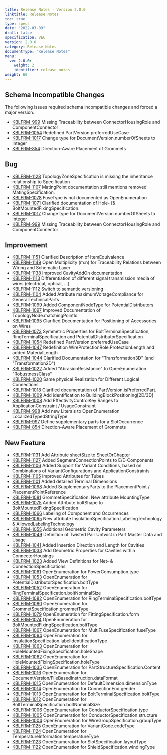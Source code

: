```yaml
---
title: Release Notes - Version 2.0.0
linktitle: Release Notes
toc: true
type: specs
date: "2022-03-09"
draft: false
specification: VEC
version: 2.0.0
category: Release Notes
documentType: "Release Notes"
menu:
  vec-2.0.0:
    weight: 2
    identifier: release-notes
weight: 60
---
```


## Schema Incompatible Changes

The following issues required schema incompatible changes and forced a major version.

- [KBLFRM-999](https://prostep-ivip.atlassian.net/browse/KBLFRM-999) Missing Traceability between ConnectorHousingRole and ComponentConnector
- [KBLFRM-1054](https://prostep-ivip.atlassian.net/browse/KBLFRM-1054) Redefined PartVersion.preferredUseCase
- [KBLFRM-1017](https://prostep-ivip.atlassian.net/browse/KBLFRM-1017) Change type for DocumentVersion.numberOfSheets to Integer
- [KBLFRM-854](https://prostep-ivip.atlassian.net/browse/KBLFRM-854) Direction-Aware Placement of Grommets

## Bug

- [KBLFRM-1128](https://prostep-ivip.atlassian.net/browse/KBLFRM-1128) TopologyZoneSpecification is missing the inheritance relationship to Specification
- [KBLFRM-1107](https://prostep-ivip.atlassian.net/browse/KBLFRM-1107) MatingPoint documentation still mentions removed MatingSpecification.
- [KBLFRM-1078](https://prostep-ivip.atlassian.net/browse/KBLFRM-1078) FuseType is not documented as OpenEnumeration
- [KBLFRM-1071](https://prostep-ivip.atlassian.net/browse/KBLFRM-1071) Clarified documentation of Hole- [& BoltMountedFixingSpecification.
- [KBLFRM-1017](https://prostep-ivip.atlassian.net/browse/KBLFRM-1017) Change type for DocumentVersion.numberOfSheets to Integer
- [KBLFRM-999](https://prostep-ivip.atlassian.net/browse/KBLFRM-999) Missing Traceability between ConnectorHousingRole and ComponentConnector

## Improvement

- [KBLFRM-1151](https://prostep-ivip.atlassian.net/browse/KBLFRM-1151) Clarified Description of ItemEquivalence
- [KBLFRM-1149](https://prostep-ivip.atlassian.net/browse/KBLFRM-1149) Open Multiplicity (m:n) for Traceability Relations between Wiring and Schematic Layer
- [KBLFRM-1138](https://prostep-ivip.atlassian.net/browse/KBLFRM-1138) Improved CavityAddOn documentation
- [KBLFRM-1113](https://prostep-ivip.atlassian.net/browse/KBLFRM-1113) Differentiation of different signal transmission media of wires \(electrical, optical, ...\)
- [KBLFRM-1112](https://prostep-ivip.atlassian.net/browse/KBLFRM-1112) Switch to semantic versioning
- [KBLFRM-1104](https://prostep-ivip.atlassian.net/browse/KBLFRM-1104) Added Attribute maximumVoltageCompliance for GeneralTechnicalParts
- [KBLFRM-1099](https://prostep-ivip.atlassian.net/browse/KBLFRM-1099) Added ComponentNodeType for PotentialDistributors
- [KBLFRM-1097](https://prostep-ivip.atlassian.net/browse/KBLFRM-1097) Improved Documentation of TopologyNode.matchingPointId
- [KBLFRM-1095](https://prostep-ivip.atlassian.net/browse/KBLFRM-1095) Clarified Documentation for Positioning of Accessories on Wires
- [KBLFRM-1073](https://prostep-ivip.atlassian.net/browse/KBLFRM-1073) Symmetric Properties for BoltTerminalSpecification, RingTerminalSpecification and PotentialDistributorSpecification
- [KBLFRM-1054](https://prostep-ivip.atlassian.net/browse/KBLFRM-1054) Redefined PartVersion.preferredUseCase
- [KBLFRM-1047](https://prostep-ivip.atlassian.net/browse/KBLFRM-1047) Redefinition WireProtectionRole.ProtectionLength and added MaterialLength
- [KBLFRM-1044](https://prostep-ivip.atlassian.net/browse/KBLFRM-1044) Clarified Documentation for "Transformation3D" \(and "Transformation2D"\)
- [KBLFRM-1022](https://prostep-ivip.atlassian.net/browse/KBLFRM-1022) Added "AbrasionResistance" to OpenEnumeration "RobustnessClass"
- [KBLFRM-1020](https://prostep-ivip.atlassian.net/browse/KBLFRM-1020) Same physical Realization for Different Logical Connections 
- [KBLFRM-1018](https://prostep-ivip.atlassian.net/browse/KBLFRM-1018) Clarified documentation of PartVersion.isPreferredPart.
- [KBLFRM-1009](https://prostep-ivip.atlassian.net/browse/KBLFRM-1009) Add identification to BuildingBlockPositioning\[2D/3D\]
- [KBLFRM-1008](https://prostep-ivip.atlassian.net/browse/KBLFRM-1008) Add EffectivityControlKey Ranges to ApplicationConstraint / UsageConstraint
- [KBLFRM-998](https://prostep-ivip.atlassian.net/browse/KBLFRM-998) Add new Literals to OpenEnumeration LocalizedTypedStringType
- [KBLFRM-997](https://prostep-ivip.atlassian.net/browse/KBLFRM-997) Define supplementary parts for a SlotOccurrence
- [KBLFRM-854](https://prostep-ivip.atlassian.net/browse/KBLFRM-854) Direction-Aware Placement of Grommets

## New Feature

- [KBLFRM-1131](https://prostep-ivip.atlassian.net/browse/KBLFRM-1131) Add Attribute sheetSize to SheetOrChapter
- [KBLFRM-1127](https://prostep-ivip.atlassian.net/browse/KBLFRM-1127) Added SegmentConnectionPoints to E/E-Components
- [KBLFRM-1106](https://prostep-ivip.atlassian.net/browse/KBLFRM-1106) Added Support for Variant Conditions, based on Combinations of VariantConfigurations and ApplicationConstraints
- [KBLFRM-1105](https://prostep-ivip.atlassian.net/browse/KBLFRM-1105) Improved Attributes for Tubes
- [KBLFRM-1101](https://prostep-ivip.atlassian.net/browse/KBLFRM-1101) Added detailed Terminal Dimensions
- [KBLFRM-1098](https://prostep-ivip.atlassian.net/browse/KBLFRM-1098) Added SupplementaryParts to the PlacementPoint / PlacementPointReference
- [KBLFRM-1081](https://prostep-ivip.atlassian.net/browse/KBLFRM-1081) GrommetSpecification: New attribute MountingType
- [KBLFRM-1075](https://prostep-ivip.atlassian.net/browse/KBLFRM-1075) Added Attribute boltShape to BoltMountedFixingSpecification
- [KBLFRM-1066](https://prostep-ivip.atlassian.net/browse/KBLFRM-1066) Labeling of Component and Occurrences
- [KBLFRM-1065](https://prostep-ivip.atlassian.net/browse/KBLFRM-1065) New attribute InsulationSpecification.LabelingTechnology & AllowedLabelingTechnology
- [KBLFRM-1055](https://prostep-ivip.atlassian.net/browse/KBLFRM-1055) Additional Geometric Cavity Parameters
- [KBLFRM-1049](https://prostep-ivip.atlassian.net/browse/KBLFRM-1049) Definition of Twisted Pair Untwist in Part Master Data and Usage
- [KBLFRM-1041](https://prostep-ivip.atlassian.net/browse/KBLFRM-1041) Added Insertion Direction and Length for Cavities
- [KBLFRM-1033](https://prostep-ivip.atlassian.net/browse/KBLFRM-1033) Add Geometric Properties for Cavities within ConnectorHousings
- [KBLFRM-1023](https://prostep-ivip.atlassian.net/browse/KBLFRM-1023) Added View Definitions for Net- & ConnectionSpecifications
- [KBLFRM-1061](https://prostep-ivip.atlassian.net/browse/KBLFRM-1061) OpenEnumeration for PowerConsumption.type
- [KBLFRM-1053](https://prostep-ivip.atlassian.net/browse/KBLFRM-1053) OpenEnumeration for PotentialDistributorSpecification.boltType
- [KBLFRM-1052](https://prostep-ivip.atlassian.net/browse/KBLFRM-1052) OpenEnumeration for RingTerminalSpecification.boltNominalSize
- [KBLFRM-1082](https://prostep-ivip.atlassian.net/browse/KBLFRM-1082) OpenEnumeration for RingTerminalSpecification.boltType
- [KBLFRM-1080](https://prostep-ivip.atlassian.net/browse/KBLFRM-1080) OpenEnumeration for GrommetSpecification.grommetType
- [KBLFRM-1079](https://prostep-ivip.atlassian.net/browse/KBLFRM-1079) OpenEnumeration for FittingSpecification.form
- [KBLFRM-1074](https://prostep-ivip.atlassian.net/browse/KBLFRM-1074) OpenEnumeration for BoltMountedFixingSpecification.boltType
- [KBLFRM-1067](https://prostep-ivip.atlassian.net/browse/KBLFRM-1067) OpenEnumeration for MultiFuseSpecification.fuseType
- [KBLFRM-1064](https://prostep-ivip.atlassian.net/browse/KBLFRM-1064) OpenEnumeration for InsulationSpecification.labelIdentificationType
- [KBLFRM-1063](https://prostep-ivip.atlassian.net/browse/KBLFRM-1063) OpenEnumeration for HoleMountedFixingSpecification.holeShape
- [KBLFRM-1062](https://prostep-ivip.atlassian.net/browse/KBLFRM-1062) OpenEnumeration for HoleMountedFixingSpecification.holeType
- [KBLFRM-1035](https://prostep-ivip.atlassian.net/browse/KBLFRM-1035) OpenEnumeration for PartStructureSpecification.Content
- [KBLFRM-1016](https://prostep-ivip.atlassian.net/browse/KBLFRM-1016) OpenEnumeration for DocumentVersion/FileBasedInstruction.dataFormat
- [KBLFRM-1015](https://prostep-ivip.atlassian.net/browse/KBLFRM-1015) OpenEnumeration for DefaultDimension.dimensionType
- [KBLFRM-1014](https://prostep-ivip.atlassian.net/browse/KBLFRM-1014) OpenEnumeration for ConnectionEnd.gender
- [KBLFRM-1013](https://prostep-ivip.atlassian.net/browse/KBLFRM-1013) OpenEnumeration for BoltTerminalSpecification.boltType
- [KBLFRM-1012](https://prostep-ivip.atlassian.net/browse/KBLFRM-1012) OpenEnumeration for BoltTerminalSpecification.boltNominalSize
- [KBLFRM-1006](https://prostep-ivip.atlassian.net/browse/KBLFRM-1006) OpenEnumeration for ConductorSpecification.type
- [KBLFRM-1005](https://prostep-ivip.atlassian.net/browse/KBLFRM-1005) OpenEnumeration for ConductorSpecification.structure
- [KBLFRM-1004](https://prostep-ivip.atlassian.net/browse/KBLFRM-1004) OpenEnumeration for WireGroupSpecification.groupType
- [KBLFRM-1125](https://prostep-ivip.atlassian.net/browse/KBLFRM-1125) OpenEnumeration for VariantCode.codeType
- [KBLFRM-1124](https://prostep-ivip.atlassian.net/browse/KBLFRM-1124) OpenEnumeration for TemperatureInformation.temperatureType
- [KBLFRM-1123](https://prostep-ivip.atlassian.net/browse/KBLFRM-1123) OpenEnumeration for SlotSpecification.layoutType
- [KBLFRM-1122](https://prostep-ivip.atlassian.net/browse/KBLFRM-1122) OpenEnumeration for ShieldSpecification.windingType
